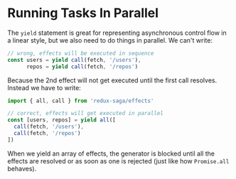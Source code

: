 # Running Tasks In Parallel

The `yield` statement is great for representing asynchronous control flow in a linear style, but we also need to do things in parallel. We can't write:

```javascript
// wrong, effects will be executed in sequence
const users = yield call(fetch, '/users'),
      repos = yield call(fetch, '/repos')
```

Because the 2nd effect will not get executed until the first call resolves. Instead we have to write:

```javascript
import { all, call } from 'redux-saga/effects'

// correct, effects will get executed in parallel
const [users, repos] = yield all([
  call(fetch, '/users'),
  call(fetch, '/repos')
])
```

When we yield an array of effects, the generator is blocked until all the effects are resolved or as soon as one is rejected (just like how `Promise.all` behaves).
